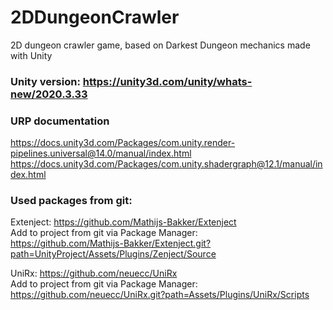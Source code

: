 # 2DDungeonCrawler
2D dungeon crawler game, based on Darkest Dungeon mechanics made with Unity

### Unity version: https://unity3d.com/unity/whats-new/2020.3.33

### URP documentation

https://docs.unity3d.com/Packages/com.unity.render-pipelines.universal@14.0/manual/index.html
https://docs.unity3d.com/Packages/com.unity.shadergraph@12.1/manual/index.html

### Used packages from git:

Extenject: https://github.com/Mathijs-Bakker/Extenject </br>
Add to project from git via Package Manager: </br>https://github.com/Mathijs-Bakker/Extenject.git?path=UnityProject/Assets/Plugins/Zenject/Source

UniRx: https://github.com/neuecc/UniRx </br>
Add to project from git via Package Manager: </br>https://github.com/neuecc/UniRx.git?path=Assets/Plugins/UniRx/Scripts
